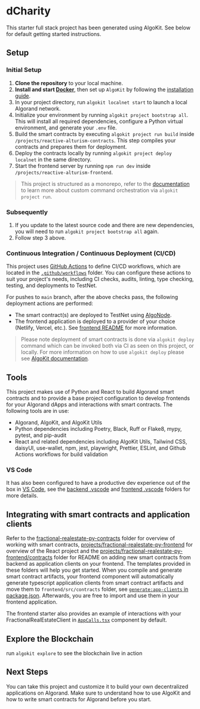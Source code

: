 # dCharity

This starter full stack project has been generated using AlgoKit. See below for default getting started instructions.

## Setup
### Initial Setup

1. **Clone the repository** to your local machine.
2. **Install and start [Docker](https://www.docker.com/)**, then set up `AlgoKit` by following the [installation guide](https://github.com/algorandfoundation/algokit-cli#install).
3. In your project directory, run `algokit localnet start` to launch a local Algorand network.
4. Initialize your environment by running `algokit project bootstrap all`. This will install all required dependencies, configure a Python virtual environment, and generate your `.env` file.
5. Build the smart contracts by executing `algokit project run build` inside `/projects/reactive-alturism-contracts`. This step compiles your contracts and prepares them for deployment.
6. Deploy the contracts locally by running `algokit project deploy localnet` in the same directory.
7. Start the frontend server by running `npm run dev` inside `/projects/reactive-alturism-frontend`.

> This project is structured as a monorepo, refer to the [documentation](https://github.com/algorandfoundation/algokit-cli/blob/main/docs/features/project/run.md) to learn more about custom command orchestration via `algokit project run`.

### Subsequently

1. If you update to the latest source code and there are new dependencies, you will need to run `algokit project bootstrap all` again.
2. Follow step 3 above.

### Continuous Integration / Continuous Deployment (CI/CD)

This project uses [GitHub Actions](https://docs.github.com/en/actions/learn-github-actions/understanding-github-actions) to define CI/CD workflows, which are located in the [`.github/workflows`](./.github/workflows) folder. You can configure these actions to suit your project's needs, including CI checks, audits, linting, type checking, testing, and deployments to TestNet.

For pushes to `main` branch, after the above checks pass, the following deployment actions are performed:
  - The smart contract(s) are deployed to TestNet using [AlgoNode](https://algonode.io).
  - The frontend application is deployed to a provider of your choice (Netlify, Vercel, etc.). See [frontend README](frontend/README.md) for more information.

> Please note deployment of smart contracts is done via `algokit deploy` command which can be invoked both via CI as seen on this project, or locally. For more information on how to use `algokit deploy` please see [AlgoKit documentation](https://github.com/algorandfoundation/algokit-cli/blob/main/docs/features/deploy.md).

## Tools

This project makes use of Python and React to build Algorand smart contracts and to provide a base project configuration to develop frontends for your Algorand dApps and interactions with smart contracts. The following tools are in use:

- Algorand, AlgoKit, and AlgoKit Utils
- Python dependencies including Poetry, Black, Ruff or Flake8, mypy, pytest, and pip-audit
- React and related dependencies including AlgoKit Utils, Tailwind CSS, daisyUI, use-wallet, npm, jest, playwright, Prettier, ESLint, and Github Actions workflows for build validation

### VS Code

It has also been configured to have a productive dev experience out of the box in [VS Code](https://code.visualstudio.com/), see the [backend .vscode](./backend/.vscode) and [frontend .vscode](./frontend/.vscode) folders for more details.

## Integrating with smart contracts and application clients

Refer to the [fractional-realestate-py-contracts](projects/fractional-realestate-py-contracts/README.md) folder for overview of working with smart contracts, [projects/fractional-realestate-py-frontend](projects/fractional-realestate-py-frontend/README.md) for overview of the React project and the [projects/fractional-realestate-py-frontend/contracts](projects/fractional-realestate-py-frontend/src/contracts/README.md) folder for README on adding new smart contracts from backend as application clients on your frontend. The templates provided in these folders will help you get started.
When you compile and generate smart contract artifacts, your frontend component will automatically generate typescript application clients from smart contract artifacts and move them to `frontend/src/contracts` folder, see [`generate:app-clients` in package.json](projects/fractional-realestate-py-frontend/package.json). Afterwards, you are free to import and use them in your frontend application.

The frontend starter also provides an example of interactions with your FractionalRealEstateClient in [`AppCalls.tsx`](projects/fractional-realestate-py-frontend/src/components/AppCalls.tsx) component by default.

## Explore the Blockchain

run `algokit explore` to see the blockchain live in action

## Next Steps

You can take this project and customize it to build your own decentralized applications on Algorand. Make sure to understand how to use AlgoKit and how to write smart contracts for Algorand before you start.
